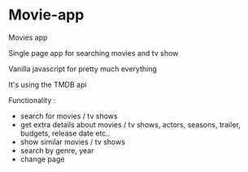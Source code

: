 # Movie-app
Movies app

Single page app for searching movies and tv show

Vanilla javascript for pretty much everything

It's using the TMDB api

Functionality : 
  - search for movies / tv shows
  - get extra details about movies / tv shows, actors, seasons, trailer, budgets, release date etc..
  - show similar movies / tv shows
  - search by genre, year
  - change page
